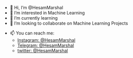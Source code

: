 - 👋 Hi, I’m @HesamMarshal
- 👀 I’m interested in Machine Learning
- 🌱 I’m currently learning 
- 💞️ I’m looking to collaborate on Machine Learning Projects
* 📫 You can reach me:
  * [Instagram: @HesamMarshal](http://instagram.com/HesamMarshal/)
  * [Telegram:  @HesamMarshal](http:/telegram.me/HesamMarshal) 
  * [twitter:  @HesamMarshal](https://twitter.com/hesammarshal) 

<!---
HesamMarshal/HesamMarshal is a ✨ special ✨ repository because its `README.md` (this file) appears on your GitHub profile.
You can click the Preview link to take a look at your changes.
--->
